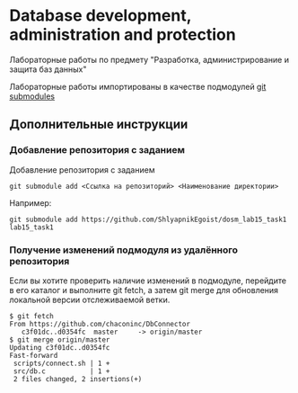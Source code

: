 # Database development, administration and protection

Лабораторные работы по предмету "Разработка, администрирование и защита баз данных"

Лабораторные работы импортированы в качестве подмодулей [git submodules](https://git-scm.com/book/ru/v2/%D0%98%D0%BD%D1%81%D1%82%D1%80%D1%83%D0%BC%D0%B5%D0%BD%D1%82%D1%8B-Git-%D0%9F%D0%BE%D0%B4%D0%BC%D0%BE%D0%B4%D1%83%D0%BB%D0%B8)


## Дополнительные инструкции

### Добавление репозитория с заданием
Добавление репозитория с заданием
```shell
git submodule add <Ссылка на репозиторий> <Наименование директории>
```

Например:
```shell
git submodule add https://github.com/ShlyapnikEgoist/dosm_lab15_task1 lab15_task1
```

### Получение изменений подмодуля из удалённого репозитория
Если вы хотите проверить наличие изменений в подмодуле,
перейдите в его каталог и выполните git fetch,
а затем git merge для обновления локальной версии отслеживаемой ветки.

```shell
$ git fetch
From https://github.com/chaconinc/DbConnector
   c3f01dc..d0354fc  master     -> origin/master
$ git merge origin/master
Updating c3f01dc..d0354fc
Fast-forward
 scripts/connect.sh | 1 +
 src/db.c           | 1 +
 2 files changed, 2 insertions(+)
```